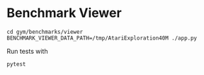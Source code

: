 # Benchmark Viewer

```
cd gym/benchmarks/viewer
BENCHMARK_VIEWER_DATA_PATH=/tmp/AtariExploration40M ./app.py
```

Run tests with
```
pytest
```
